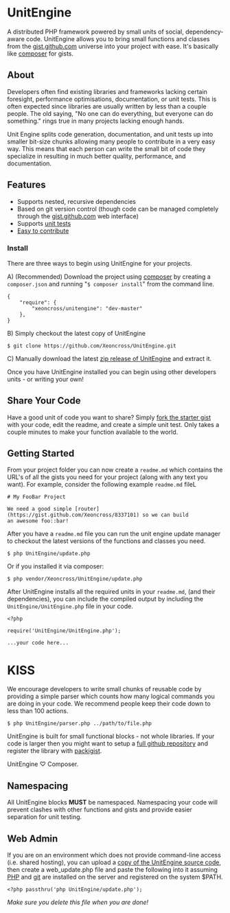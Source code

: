 # UnitEngine

A distributed PHP framework powered by small units of social, dependency-aware code. UnitEngine allows you to bring small functions and classes from the [gist.github.com](https://gist.github.com) universe into your project with ease. It's basically like [composer](http://getcomposer.org/) for gists.

## About

Developers often find existing libraries and frameworks lacking certain foresight, performance optimisations, documentation, or unit tests. This is often expected since libraries are usually written by less than a couple people. The old saying, "No one can do everything, but everyone can do something." rings true in many projects lacking enough hands.

Unit Engine splits code generation, documentation, and unit tests up into smaller bit-size chunks allowing many people to contribute in a very easy way. This means that each person can write the small bit of code they specialize in resulting in much better quality, performance, and documentation. 

## Features

 * Supports nested, recursive dependencies
 * Based on git version control (though code can be managed completely through the [gist.github.com](https://gist.github.com) web interface)
 * Supports [unit tests](http://phpunit.de/manual/3.7/en/writing-tests-for-phpunit.html)
 * [Easy to contribute](https://gist.github.com/Xeoncross/8336861)

### Install

There are three ways to begin using UnitEngine for your projects.

A) (Recommended) Download the project using [composer](http://getcomposer.org/doc/00-intro.md) by creating a `composer.json` and running "`$ composer install`" from the command line.

	{
		"require": {
			"xeoncross/unitengine": "dev-master"
		},
	}

B) Simply checkout the latest copy of UnitEngine

	$ git clone https://github.com/Xeoncross/UnitEngine.git

C) Manually download the latest [zip release of UnitEngine](https://github.com/Xeoncross/UnitEngine/archive/master.zip) and extract it.

Once you have UnitEngine installed you can begin using other developers units - or writing your own!

## Share Your Code

Have a good unit of code you want to share? Simply [fork the starter gist](https://gist.github.com/Xeoncross/8336861) with your code, edit the readme, and create a simple unit test. Only takes a couple minutes to make your function available to the world.

## Getting Started

From your project folder you can now create a `readme.md` which contains the URL's of all the gists you need for your project (along with any text you want). For example, consider the following example `readme.md` fileL

	# My FooBar Project

	We need a good simple [router](https://gist.github.com/Xeoncross/8337101) so we can build
	an awesome foo::bar!

After you have a `readme.md` file you can run the unit engine update manager to checkout the latest versions of the functions and classes you need.

	$ php UnitEngine/update.php

Or if you installed it via composer:

	$ php vendor/Xeoncross/UnitEngine/update.php

After UnitEngine installs all the required units in your `readme.md`, (and their dependencies), you can include the compiled output by including the `UnitEngine/UnitEngine.php` file in your code.

	<?php
	
	require('UnitEngine/UnitEngine.php');

	...your code here...

# KISS

We encourage developers to write small chunks of reusable code by providing a simple parser which counts how many logical commands you are doing in your code. We recommend people keep their code down to less than 100 actions.

	$ php UnitEngine/parser.php ../path/to/file.php

UnitEngine is built for small functional blocks - not whole libraries. If your code is larger then you might want to setup a [full github repository](https://github.com/) and register the library with [packigist](https://packagist.org/). 

UnitEngine ♡ Composer.

## Namespacing

All UnitEngine blocks **MUST** be namespaced. Namespacing your code will prevent clashes with other functions and gists and provide easier separation for unit testing.

## Web Admin

If you are on an environment which does not provide command-line access (i.e. shared hosting), you can upload a [copy of the UnitEngine source code](https://github.com/Xeoncross/UnitEngine/archive/master.zip), then create a web_update.php file and paste the following into it assuming [PHP](http://php.net) and [git](http://git-scm.com/) are installed on the server and registered on the system $PATH.

	<?php passthru('php UnitEngine/update.php');

_Make sure you delete this file when you are done!_
